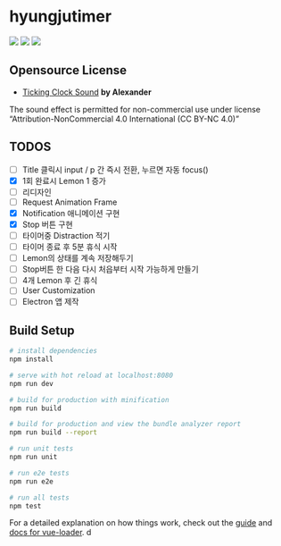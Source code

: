 # hyungjutimer

![](https://img.shields.io/david/hyungju/pomodimer.svg?style=flat)
![](https://img.shields.io/github/repo-size/hyungju/pomodimer.svg?style=flat)
![](https://img.shields.io/github/stars/hyungju/pomodimer.svg?style=social)


## Opensource License

 * [Ticking Clock Sound](http://www.orangefreesounds.com/ticking-clock-sound/) **by Alexander** 
 
 The sound effect is permitted for non-commercial use under license “Attribution-NonCommercial 4.0 International (CC BY-NC 4.0)”


## TODOS

 - [ ] Title 클릭시 input / p 간 즉시 전환, 누르면 자동 focus()
 - [X] 1회 완료시 Lemon 1 증가
 - [ ] 리디자인
 - [ ] Request Animation Frame
 - [X] Notification 애니메이션 구현
 - [X] Stop 버튼 구현 
 - [ ] 타이머중 Distraction 적기 
 - [ ] 타이머 종료 후 5분 휴식 시작 
 - [ ] Lemon의 상태를 계속 저장해두기 
 - [ ] Stop버튼 한 다음 다시 처읍부터 시작 가능하게 만들기
 - [ ] 4개 Lemon 후 긴 휴식
 - [ ] User Customization
 - [ ] Electron 앱 제작 
 
## Build Setup

``` bash
# install dependencies
npm install

# serve with hot reload at localhost:8080
npm run dev

# build for production with minification
npm run build

# build for production and view the bundle analyzer report
npm run build --report

# run unit tests
npm run unit

# run e2e tests
npm run e2e

# run all tests
npm test
```

For a detailed explanation on how things work, check out the [guide](http://vuejs-templates.github.io/webpack/) and [docs for vue-loader](http://vuejs.github.io/vue-loader).
d
